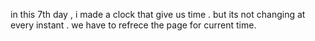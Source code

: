 in this 7th day ,
i made a clock that give us time .
but its not changing at every instant .
we have to refrece the page for current time.